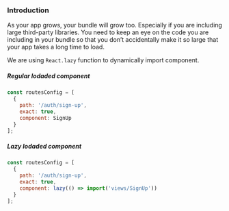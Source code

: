 ### Introduction

As your app grows, your bundle will grow too. Especially if you are including large third-party libraries. You need to keep an eye on the code you are including in your bundle so that you don’t accidentally make it so large that your app takes a long time to load.

We are using `React.lazy` function to dynamically import component.

##### Regular lodaded component

```javascript
const routesConfig = [
  {
    path: '/auth/sign-up',
    exact: true,
    component: SignUp
  }
];
```

##### Lazy lodaded component

```javascript
const routesConfig = [
  {
    path: '/auth/sign-up',
    exact: true,
    component: lazy(() => import('views/SignUp'))
  }
];
```
